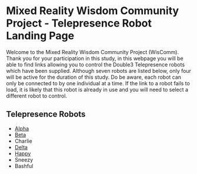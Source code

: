 ﻿# Mixed Reality Wisdom Community Project - Telepresence Robot Landing Page

Welcome to the Mixed Reality Wisdom Community Project (WisComm). Thank you for your participation in this study, in this webpage you will be able to find links allowing you to control the Double3 Telepresence robots which have been supplied. 
Although seven robots are listed below, only four will be active for the duration of this study. Do be aware, each robot can only be connected to by one individual at a time. If the link to a robot fails to load, it is likely that this robot is already in use and you will need to select a different robot to control.

## Telepresence Robots

* [Alpha](https://drive.doublerobotics.com/?tls=CYSi3HAI1JUr4z65E2NiQxmty)
* [Beta](https://drive.doublerobotics.com/?tls=a1b8DCovs4ofh9FMDbZbVorO1)
* Charlie
* [Delta](https://drive.doublerobotics.com/?tls=mvvYrbrqdQAgawkzMmmNyAUOV)
* [Happy](https://drive.doublerobotics.com/?tls=pIcjitMiFMw0eg9hkbr2D8QWv)
* Sneezy
* Bashful
